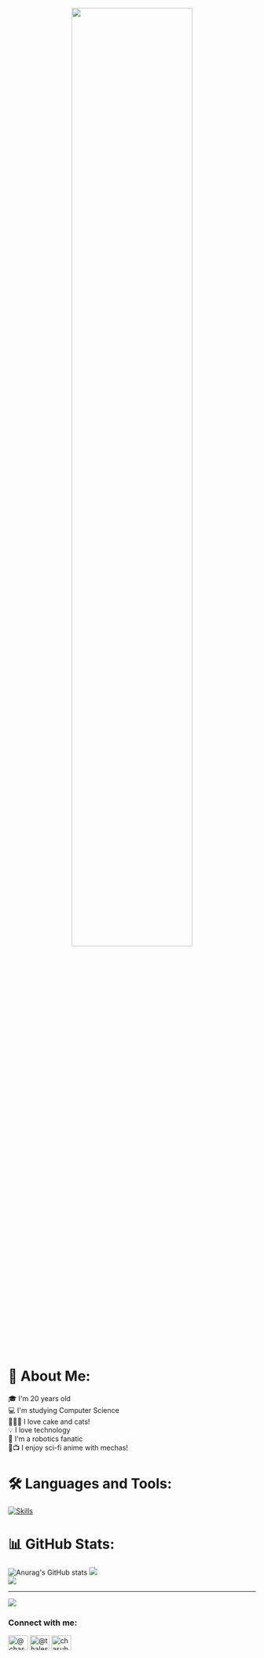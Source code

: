 <p align="center">
  <img src="https://64.media.tumblr.com/d7d9f221e9dccc720040cc113125f7b5/tumblr_p8gvt0iSHm1ro6plmo6_500.gifv" width="70%" />
</p>


# 💫 About Me:
🎓 I'm 20 years old<br>💻 I'm studying Computer Science<br>🤝🍰🐱 I love cake and cats!<br>💡 I love technology<br>🤖 I'm a robotics fanatic<br>🚀📺 I enjoy sci-fi anime with mechas!



# 🛠 Languages and Tools:

[![Skills](https://api.devicons.dev.br/icon?icons=CPP%2CMongoDB%2CPrisma%2CVite%2CVSCode%2CJava%2CJavaScript%2CCSS%2CHTML%2CNodeJS%2CFigma%2CMySQL%2CPhotoshop%2CBootstrap%2CBlender%2CGameMakerStudio&size=48&theme=dark&perline=8)](https://devicons.dev.br/)


# 📊 GitHub Stats:
![Anurag's GitHub stats](https://github-readme-stats.vercel.app/api?username=ThalesK2005&show_icons=true&theme=radical)
![](https://nirzak-streak-stats.vercel.app/?user=ThalesK2005&theme=dark&hide_border=false)<br/>
![](https://github-readme-stats.vercel.app/api/top-langs/?username=ThalesK2005&theme=dark&hide_border=false&include_all_commits=false&count_private=false&layout=compact)

---
[![](https://visitcount.itsvg.in/api?id=ThalesK2005&icon=0&color=0)](https://visitcount.itsvg.in)





<h3 align="left">Connect with me:</h3>
<p align="left">
<a href="https://twitter.com/@chasubaaa" target="blank"><img align="center" src="https://raw.githubusercontent.com/rahuldkjain/github-profile-readme-generator/master/src/images/icons/Social/twitter.svg" alt="@chasubaaa" height="30" width="40" /></a>
<a href="https://instagram.com/thales_tk01" target="blank"><img align="center" src="https://raw.githubusercontent.com/rahuldkjain/github-profile-readme-generator/master/src/images/icons/Social/instagram.svg" alt="@thales_tk01" height="30" width="40" /></a>
<a href="https://discord.gg/chasuba" target="blank"><img align="center" src="https://raw.githubusercontent.com/rahuldkjain/github-profile-readme-generator/master/src/images/icons/Social/discord.svg" alt="chasuba" height="30" width="40" /></a>
</p>



